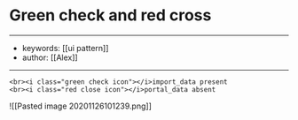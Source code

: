 
# Green check and red cross
---
- keywords: [[ui pattern]]
- author: [[Alex]]
---

```
<br><i class="green check icon"></i>import_data present
<br><i class="red close icon"></i>portal_data absent
```
![[Pasted image 20201126101239.png]]